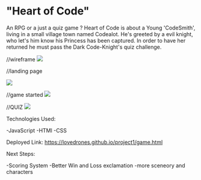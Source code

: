 

# "Heart of Code"
An RPG or a just a quiz game ?
Heart of Code is about a Young 'CodeSmith', living in a small village town named Codealot.
He's greeted by a evil knight, who let's him know his Princess has been captured.
In order to have her returned he must pass the Dark Code-Knight's quiz challenge. 


//wireframe
![](https://i.imgur.com/LzvhTQ8.jpg)


//landing page

![](https://i.imgur.com/eXeb9Kw.png)

//game started
![](https://i.imgur.com/JuLSVl1.png)

//QUIZ
![](https://i.imgur.com/wyhTYbT.png)

Technologies Used:

-JavaScript
-HTMl
-CSS

Deployed Link:
https://lovedrones.github.io/project1/game.html

Next Steps:

-Scoring System
-Better Win and Loss exclamation 
-more sceneory and characters
